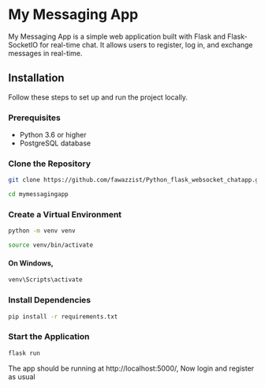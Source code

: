 # My Messaging App

My Messaging App is a simple web application built with Flask and Flask-SocketIO for real-time chat. It allows users to register, log in, and exchange messages in real-time.

## Installation

Follow these steps to set up and run the project locally.

### Prerequisites

- Python 3.6 or higher
- PostgreSQL database

### Clone the Repository

```bash
git clone https://github.com/fawazzist/Python_flask_websocket_chatapp.git
```

```bash
cd mymessagingapp
```




### Create a Virtual Environment
```bash
python -m venv venv
```
```bash
source venv/bin/activate
```   
#### On Windows, 

```bash
venv\Scripts\activate
```
### Install Dependencies

```bash
pip install -r requirements.txt
```

### Start the Application
```bash
flask run
```

The app should be running at http://localhost:5000/, Now login and register as usual